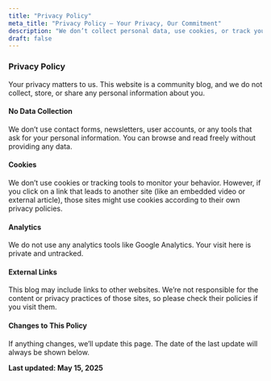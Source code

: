 ```yaml
---
title: "Privacy Policy"
meta_title: "Privacy Policy – Your Privacy, Our Commitment"
description: "We don’t collect personal data, use cookies, or track your behavior. Read our clear and simple privacy policy."
draft: false
---
```


### Privacy Policy

Your privacy matters to us. This website is a community blog, and we do not collect, store, or share any personal information about you.

#### No Data Collection

We don’t use contact forms, newsletters, user accounts, or any tools that ask for your personal information. You can browse and read freely without providing any data.

#### Cookies

We don’t use cookies or tracking tools to monitor your behavior. However, if you click on a link that leads to another site (like an embedded video or external article), those sites might use cookies according to their own privacy policies.

#### Analytics

We do not use any analytics tools like Google Analytics. Your visit here is private and untracked.

#### External Links

This blog may include links to other websites. We’re not responsible for the content or privacy practices of those sites, so please check their policies if you visit them.

#### Changes to This Policy

If anything changes, we’ll update this page. The date of the last update will always be shown below.

**Last updated: May 15, 2025**
